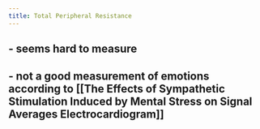 ```yaml
---
title: Total Peripheral Resistance
---
```


## - seems hard to measure
## - not a good measurement of emotions according to [[The Effects of Sympathetic Stimulation Induced by Mental Stress on Signal Averages Electrocardiogram]]
